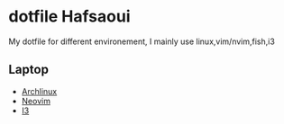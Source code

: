 # dotfile Hafsaoui
My dotfile for different environement, I mainly use linux,vim/nvim,fish,i3

## Laptop
- <a href="https://archlinux.org/"> Archlinux</a>
- <a href="http://neovim.io/"> Neovim</a>
- <a href="https://i3wm.org/"> I3 </a>

